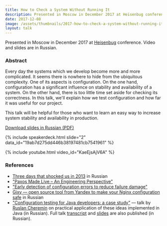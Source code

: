 ```yaml
---
title: How to Check a System Without Running It
description: Presented in Moscow in December 2017 at Heisenbug conference. Video and slides are in Russian.
date: 2017-12-08
image: /assets/thumbnails/2017-how-to-check-a-system-without-running-it.jpg
layout: talk
---
```


Presented in Moscow in December 2017
at [Heisenbug](https://heisenbug.ru/en/) conference. Video and slides are
in Russian.

### Abstract

Every day the systems which we develop become more and more complicated.
It seems there is nowhere to hide from the ubiquitous complexity.
One of its aspects is configuration. On the one hand, configuration
has a significant influence on stability and availability of a system.
On the other hand, there is too little time set aside for checking its
correctness. In this talk, we'll explain how we test configuration and
how far it was useful for our project.

This talk will be helpful for those who want to learn an easy way to
increase system stability and availability in production.

[Download slides in Russian (PDF)](/assets/talks/2017-12-talk-how-to-check-a-system-without-running-it.pdf)

{% include speakerdeck.html slide="2" data_id="19ab7d275dd446b38197481cb7541961" %}

{% include youtube.html video_id="KaeEjsAjV6A" %}

### References

- [Three days that shocked us in 2013](https://habrahabr.ru/company/odnoklassniki/blog/268413/) in Russian
- ["Paxos Made Live – An Engineering Perspective"](https://blog.acolyer.org/2015/03/05/paxos-made-live/)
- ["Early detection of configuration errors to reduce failure damage"](https://blog.acolyer.org/2016/11/29/early-detection-of-configuration-errors-to-reduce-failure-damage/)
- [Gixy — open source tool from Yandex to make your Nginx configuration safe](https://habrahabr.ru/company/yandex/blog/327590/)
  in Russian
- ["Configuration testing for Java developers: a case study"](https://youtu.be/Tk_nmV-mWOA) — talk
  by [Ruslan Cheremin](https://twitter.com/dj_begemot) on practical application of these ideas implemented in Java (in
  Russian). Full talk [transcript](https://habr.com/company/jugru/blog/427487/)
  and [slides](https://assets.ctfassets.net/ut4a3ciohj8i/HcZWuiIEg0ESicwEGWQM0/d0d76e5edb016747d1a6a3fba032ddb2/_______________________________________________________________________________________________-__________________________.pdf) are also published (in Russian).
